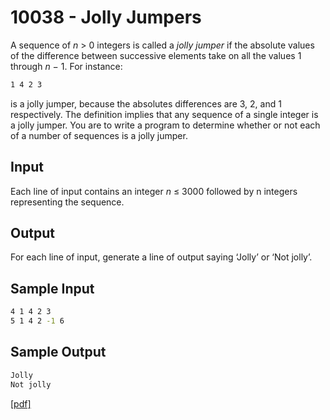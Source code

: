 # 10038 - Jolly Jumpers

A sequence of *n* > 0 integers is called a *jolly jumper* if the absolute values of the difference between
successive elements take on all the values 1 through *n* − 1. For instance:

```bash
1 4 2 3
```

is a jolly jumper, because the absolutes differences are 3, 2, and 1 respectively. The definition implies
that any sequence of a single integer is a jolly jumper. You are to write a program to determine whether
or not each of a number of sequences is a jolly jumper.


## Input

Each line of input contains an integer *n* ≤ 3000 followed by n integers representing the sequence.


## Output

For each line of input, generate a line of output saying ‘Jolly’ or ‘Not jolly’.


## Sample Input

```bash
4 1 4 2 3
5 1 4 2 -1 6
```

## Sample Output

```bash
Jolly
Not jolly
```

[\[pdf\]](https://uva.onlinejudge.org/external/100/10038.pdf) 
